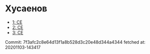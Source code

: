 # Хусаенов
- [1: CE](1.md)
- [2: CE](2.md)
- [3: CE](3.md)

Commit: 7f3afc2c8e64d13f1a8b528d3c20e48d344a4344
 fetched at: 20201103-143417
